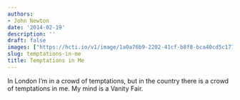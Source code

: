 ```yaml
---
authors:
- John Newton
date: '2014-02-19'
description: ''
draft: false
images: ["https://hcti.io/v1/image/1a0a76b9-2202-41cf-b8f8-bca40cd5c177.png"]
slug: temptations-in-me
title: Temptations in Me
---
```


In London I’m in a crowd of temptations, but in the country there is a crowd of temptations in me. My mind is a Vanity Fair.